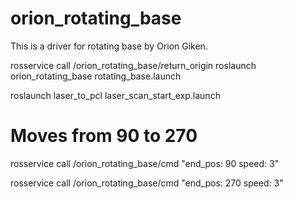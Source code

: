 # orion_rotating_base
This is a driver for rotating base by Orion Giken.

rosservice call /orion_rotating_base/return_origin
roslaunch orion_rotating_base rotating_base.launch

roslaunch laser_to_pcl laser_scan_start_exp.launch

# Moves from 90 to 270
rosservice call /orion_rotating_base/cmd "end_pos: 90
speed: 3"

rosservice call /orion_rotating_base/cmd "end_pos: 270
speed: 3"
